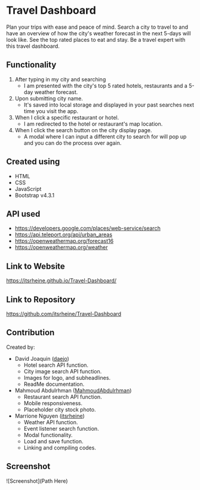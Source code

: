 # Travel Dashboard
Plan your trips with ease and peace of mind. Search a city to travel to and have an overview of how the city's weather forecast in the next 5-days will look like. See the top rated places to eat and stay. Be a travel expert with this travel dashboard. 

## Functionality
1. After typing in my city and searching
    * I am presented with the city's top 5 rated hotels, restaurants and a 5-day weather forecast.
2. Upon submitting city name.
    * It's saved into local storage and displayed in your past searches next time you visit the app.
3. When I click a specific restaurant or hotel.
    * I am redirected to the hotel or restaurant's map location.
4. When I click the search button on the city display page.
    * A modal where I can input a different city to search for will pop up and you can do the process over again.

## Created using
* HTML
* CSS
* JavaScript
* Bootstrap v4.3.1

## API used
* https://developers.google.com/places/web-service/search
* https://api.teleport.org/api/urban_areas
* https://openweathermap.org/forecast16
* https://openweathermap.org/weather

## Link to Website
https://itsrheine.github.io/Travel-Dashboard/

## Link to Repository
https://github.com/itsrheine/Travel-Dashboard

## Contribution
Created by: 
* David Joaquin ([daejo](https://github.com/daejo)) 
    * Hotel search API function.
    * City image search API function.
    * Images for logo, and subheadlines.
    * ReadMe documentation.
* Mahmoud Abdulrhman ([MahmoudAbdulrhman](https://github.com/MahmoudAbdulrhman)) 
    * Restaurant search API function.
    * Mobile responsiveness.
    * Placeholder city stock photo. 
* Marrione Nguyen ([itsrheine](https://github.com/itsrheine)) 
    * Weather API function.
    * Event listener search function.
    * Modal functionality.
    * Load and save function.
    * Linking and compiling codes.


## Screenshot
![Screenshot](Path Here)

